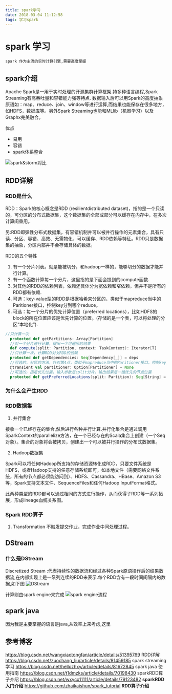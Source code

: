 ```yaml
---
title: spark学习
date: 2018-03-04 11:12:58
tags: 学习spark
---
```


# spark 学习
<!-- more -->

```
spark 作为主流的实时计算引擎,需要高度掌握
```
<!-- more -->

## spark介绍

Apache Spark是一用于实时处理的开源集群计算框架.持多种语言编程,Spark Streaming有高吞吐量和容错能力强等特点.
数据输入后可以用Spark的高度抽象原语如：map、reduce、join、window等进行运算,而结果也能保存在很多地方，如HDFS，数据库等。另外Spark Streaming也能和MLlib（机器学习）以及Graphx完美融合。

优点
+ 易用
+ 容错
+ spark体系整合

![spark&storm对比](http://rgr3ifyzo.sabkt.gdipper.com/2019-03-04-15-45-38.png)



## RDD详解
### RDD是什么
RDD：Spark的核心概念是RDD (resilientdistributed dataset)，指的是一个只读的，可分区的分布式数据集，这个数据集的全部或部分可以缓存在内存中，在多次计算间重用。

另:RDD即弹性分布式数据集，有容错机制并可以被并行操作的元素集合，具有只读、分区、容错、高效、无需物化、可以缓存、RDD依赖等特征。RDD只是数据集的抽象，分区内部并不会存储具体的数据。

RDD的五个特性
1. 有一个分片列表。就是能被切分，和hadoop一样的，能够切分的数据才能并行计算。 
2. 有一个函数计算每一个分片，这里指的是下面会提到的compute函数.
3. 对其他的RDD的依赖列表，依赖还具体分为宽依赖和窄依赖，但并不是所有的RDD都有依赖.
4. 可选：key-value型的RDD是根据哈希来分区的，类似于mapreduce当中的Paritioner接口，控制key分到哪个reduce。
5. 可选：每一个分片的优先计算位置（preferred locations），比如HDFS的block的所在位置应该是优先计算的位置。(存储的是一个表，可以将处理的分区“本地化”).


```scala
//只计算一次  
  protected def getPartitions: Array[Partition]  
  //对一个分片进行计算，得出一个可遍历的结果
  def compute(split: Partition, context: TaskContext): Iterator[T]
  //只计算一次，计算RDD对父RDD的依赖
  protected def getDependencies: Seq[Dependency[_]] = deps
  //可选的，分区的方法，针对第4点，类似于mapreduce当中的Paritioner接口，控制key分到哪个reduce
  @transient val partitioner: Option[Partitioner] = None
  //可选的，指定优先位置，输入参数是split分片，输出结果是一组优先的节点位置
  protected def getPreferredLocations(split: Partition): Seq[String] = Nil

```

### 为什么会产生RDD

### RDD数据集
1. 并行集合

接收一个已经存在的集合,然后进行各种并行计算.并行化集合是通过调用SparkContext的parallelize方法，在一个已经存在的Scala集合上创建（一个Seq对象）。集合的对象将会被拷贝，创建出一个可以被并行操作的分布式数据集。

2. Hadoop数据集

Spark可以将任何Hadoop所支持的存储资源转化成RDD，只要文件系统是HDFS，或者Hadoop支持的任意存储系统即可，如本地文件（需要网络文件系统，所有的节点都必须能访问到）、HDFS、Cassandra、HBase、Amazon S3等，Spark支持文本文件、SequenceFiles和任何Hadoop InputFormat格式。

此两种类型的RDD都可以通过相同的方式进行操作，从而获得子RDD等一系列拓展，形成lineage血统关系图。


### Spark RDD算子
1. Transformation
不触发提交作业，完成作业中间处理过程。



## DStream
### 什么是DStream

Discretized Stream :代表持续性的数据流和经过各种Spark原语操作后的结果数据流,在内部实现上是一系列连续的RDD来表示.每个RDD含有一段时间间隔内的数据,如下图
![DStream](http://rgr3ifyzo.sabkt.gdipper.com/2019-03-04-15-50-41.png)

计算则由spark engine来完成
![spark engine流程](http://rgr3ifyzo.sabkt.gdipper.com/2019-03-04-15-51-58.png)




## spark java 

因为我是主要掌握的语言是java,从效率上来考虑,这里






## 参考博客

https://blog.csdn.net/wangxiaotongfan/article/details/51395769 RDD详解
https://blog.csdn.net/zuochang_liu/article/details/81459185  spark streaming学习
https://blog.csdn.net/hellozhxy/article/details/81672845 spark java 使用指南
https://blog.csdn.net/t1dmzks/article/details/70198430 sparkRDD算子介绍
https://blog.csdn.net/wxycx11111/article/details/79123482 **sparkRDD入门介绍**
https://github.com/zhaikaishun/spark_tutorial **RDD算子介绍**

